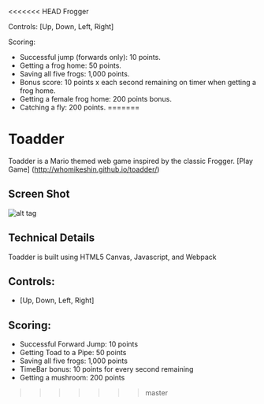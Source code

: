 <<<<<<< HEAD
Frogger

Controls: [Up, Down, Left, Right]

Scoring:
  - Successful jump (forwards only): 10 points.
  - Getting a frog home: 50 points.
  - Saving all five frogs: 1,000 points.
  - Bonus score: 10 points x each second remaining on timer when getting a frog home.
  - Getting a female frog home: 200 points bonus.
  - Catching a fly: 200 points.
=======
# Toadder
Toadder is a Mario themed web game inspired by the classic Frogger.
[Play Game] (http://whomikeshin.github.io/toadder/)

## Screen Shot
![alt tag](https://github.com/whomikeshin/toadder/blob/gh-pages/images/screenshot.png)
## Technical Details
Toadder is built using HTML5 Canvas, Javascript, and Webpack

## Controls:
  - [Up, Down, Left, Right]

## Scoring:
  - Successful Forward Jump: 10 points
  - Getting Toad to a Pipe: 50 points
  - Saving all five frogs: 1,000 points
  - TimeBar bonus: 10 points for every second remaining
  - Getting a mushroom: 200 points
>>>>>>> master
